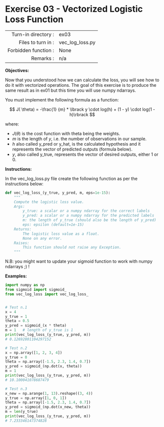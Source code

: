 # Exercise 03 - Vectorized Logistic Loss Function

|                         |                         |
| -----------------------:| ----------------------- |
|   Turn-in directory :   |  ex03                   |
|   Files to turn in :    |  vec_log_loss.py        |
|   Forbidden function :  |  None                   |
|   Remarks :             |  n/a                    |

**Objectives:**

Now that you understood how we can calculate the loss, you will see how to do it with vectorized operations.
The goal of this exercise is to produce the same result as in ex01 but this time you will use numpy ndarrays.

You must implement the following formula as a function:  

$$
J( \theta) = -\frac{1} {m} * \lbrack y \cdot log(h) + (1 - y) \cdot log(1 - h)\rbrack
$$

where:  
* $J( \theta)$ is the cost function with theta being the weights.
* $m$ is the length of $y$, i.e. the number of observations in our sample.
* $h$ also called y_pred or y_hat, is the calculated hypothesis and it represents the vector of predicted outputs (formula below).
* $y$, also called y_true, represents the vector of desired outputs, either 1 or 0.

**Instructions:**

In the vec_log_loss.py file create the following function as per the instructions below: 
```python
def vec_log_loss_(y_true, y_pred, m, eps=1e-15):
    """
    Compute the logistic loss value.
    Args:
        y_true: a scalar or a numpy ndarray for the correct labels
        y_pred: a scalar or a numpy ndarray for the predicted labels
        m: the length of y_true (should also be the length of y_pred)
        eps: epsilon (default=1e-15)
    Returns:
        The logistic loss value as a float.
        None on any error.
    Raises:
        This function should not raise any Exception.
    """
```

N.B: you might want to update your sigmoid function to work with numpy ndarrays ;) !

**Examples:**
```python
import numpy as np
from sigmoid import sigmoid_
from vec_log_loss import vec_log_loss_


# Test n.1
x = 4
y_true = 1
theta = 0.5
y_pred = sigmoid_(x * theta)
m = 1   # length of y_true is 1
print(vec_log_loss_(y_true, y_pred, m))     
# 0.12692801104297152

# Test n.2
x = np.array([1, 2, 3, 4])
y_true = 0
theta = np.array([-1.5, 2.3, 1.4, 0.7])
y_pred = sigmoid_(np.dot(x, theta))
m = 1
print(vec_log_loss_(y_true, y_pred, m))     
# 10.100041078687479

# Test n.3
x_new = np.arange(1, 13).reshape((3, 4))
y_true = np.array([1, 0, 1])
theta = np.array([-1.5, 2.3, 1.4, 0.7])
y_pred = sigmoid_(np.dot(x_new, theta))
m = len(y_true)
print(vec_log_loss_(y_true, y_pred, m))     
# 7.233346147374828
```
